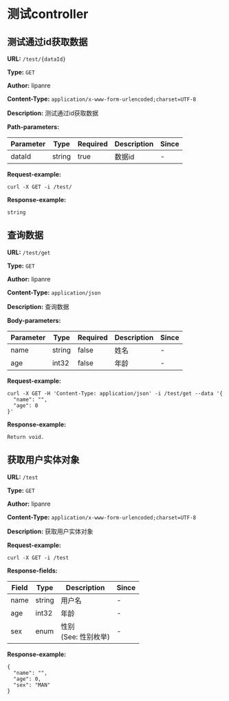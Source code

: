 
# 测试controller
## 测试通过id获取数据

**URL:** `/test/{dataId}`

**Type:** `GET`

**Author:** lipanre

**Content-Type:** `application/x-www-form-urlencoded;charset=UTF-8`

**Description:** 测试通过id获取数据


**Path-parameters:**

| Parameter | Type | Required | Description | Since |
|-----------|------|----------|-------------|-------|
|dataId|string|true|数据id|-|



**Request-example:**
```
curl -X GET -i /test/
```

**Response-example:**
```
string
```

## 查询数据

**URL:** `/test/get`

**Type:** `GET`

**Author:** lipanre

**Content-Type:** `application/json`

**Description:** 查询数据




**Body-parameters:**

| Parameter | Type | Required | Description | Since |
|-----------|------|----------|-------------|-------|
|name|string|false|姓名|-|
|age|int32|false|年龄|-|

**Request-example:**
```
curl -X GET -H 'Content-Type: application/json' -i /test/get --data '{
  "name": "",
  "age": 0
}'
```

**Response-example:**
```
Return void.
```

## 获取用户实体对象

**URL:** `/test`

**Type:** `GET`

**Author:** lipanre

**Content-Type:** `application/x-www-form-urlencoded;charset=UTF-8`

**Description:** 获取用户实体对象





**Request-example:**
```
curl -X GET -i /test
```

**Response-fields:**

| Field | Type | Description | Since |
|-------|------|-------------|-------|
|name|string|用户名|-|
|age|int32|年龄|-|
|sex|enum|性别<br/>(See: 性别枚举)|-|

**Response-example:**
```
{
  "name": "",
  "age": 0,
  "sex": "MAN"
}
```

